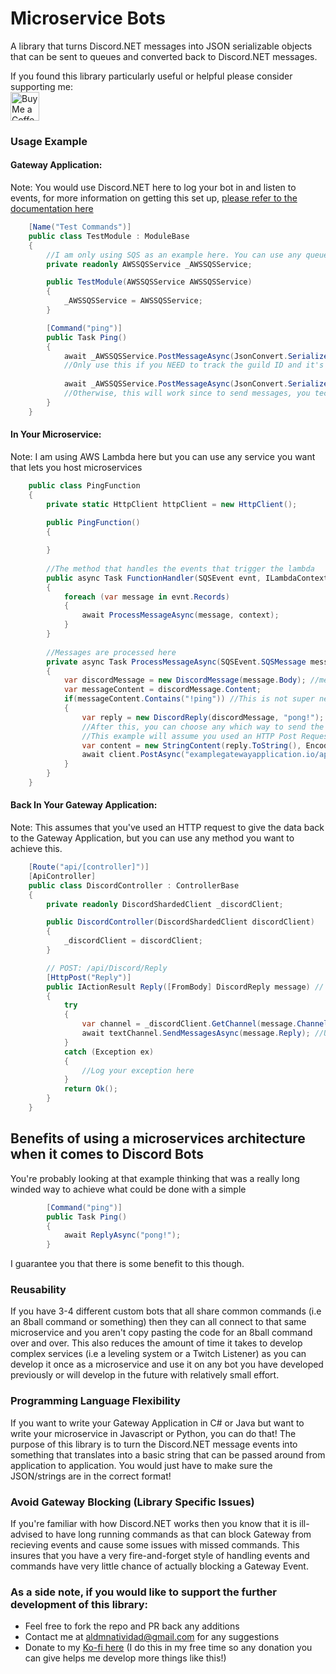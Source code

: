 # Microservice Bots
A library that turns Discord.NET messages into JSON serializable objects that can be sent to queues and converted back to Discord.NET messages.  

If you found this library particularly useful or helpful please consider supporting me:  
<a href='https://ko-fi.com/liquet' target='_blank'><img height='35' style='border:0px;height:46px;' src='https://az743702.vo.msecnd.net/cdn/kofi3.png?v=0' border='0' alt='Buy Me a Coffee at ko-fi.com' /></a>

### Usage Example

#### Gateway Application:  
Note: You would use Discord.NET here to log your bot in and listen to events, for more information on getting this set up, [please refer to the documentation here](https://discord.foxbot.me/docs/)
```cs
    [Name("Test Commands")]
    public class TestModule : ModuleBase
    {
        //I am only using SQS as an example here. You can use any queue you want, from Azure to AWS to Kafka. Depends on which one you want to set up. 
        private readonly AWSSQSService _AWSSQSService;

        public TestModule(AWSSQSService AWSSQSService)
        {
            _AWSSQSService = AWSSQSService;
        }

        [Command("ping")]
        public Task Ping()
        {
            await _AWSSQSService.PostMessageAsync(JsonConvert.SerializeObject(new DiscordMessage(context.Message, context.Guild.Id))); 
            //Only use this if you NEED to track the guild ID and it's for sure only going to be used in guilds. (I recommend creating a PreCondition that checks if the command is being used in a guild)
            
            await _AWSSQSService.PostMessageAsync(JsonConvert.SerializeObject(new DiscordMessage(context.Message))); 
            //Otherwise, this will work since to send messages, you technically only need the Channel ID
        }
    }
```  
  
#### In Your Microservice:  
Note: I am using AWS Lambda here but you can use any service you want that lets you host microservices  
```cs
    public class PingFunction
    {
        private static HttpClient httpClient = new HttpClient();
        
        public PingFunction()
        {

        }
        
        //The method that handles the events that trigger the lambda
        public async Task FunctionHandler(SQSEvent evnt, ILambdaContext context)
        {
            foreach (var message in evnt.Records)
            {
                await ProcessMessageAsync(message, context);
            }
        }
        
        //Messages are processed here
        private async Task ProcessMessageAsync(SQSEvent.SQSMessage message, ILambdaContext context)
        {
            var discordMessage = new DiscordMessage(message.Body); //message.Body comes in as a string, this will deserialize the string back into a JSON object.
            var messageContent = discordMessage.Content; 
            if(messageContent.Contains("!ping")) //This is not super necessary as Discord.NET already handles this check in your Gateway Application. You can have other checks here though. 
            {
                var reply = new DiscordReply(discordMessage, "pong!"); //We create a new reply
                //After this, you can choose any which way to send the data back to the Gateway Application. From, HTTP requests to additional queues. The choice is yours.
                //This example will assume you used an HTTP Post Request
                var content = new StringContent(reply.ToString(), Encoding.UTF8, "application/json");
                await client.PostAsync("examplegatewayapplication.io/api/Discord/reply", content); 
            }
        }
    }
```  
  
#### Back In Your Gateway Application:  
Note: This assumes that you've used an HTTP request to give the data back to the Gateway Application, but you can use any method you want to achieve this.  
```cs
    [Route("api/[controller]")]
    [ApiController]
    public class DiscordController : ControllerBase
    {
        private readonly DiscordShardedClient _discordClient;

        public DiscordController(DiscordShardedClient discordClient)
        {
            _discordClient = discordClient;
        }

        // POST: /api/Discord/Reply
        [HttpPost("Reply")]
        public IActionResult Reply([FromBody] DiscordReply message) // Get back data in the form of a DiscordReply object
        {
            try
            {
                var channel = _discordClient.GetChannel(message.ChannelId) as ITextChannel; //Use the discord client to get the channel provided by the DiscordReply object
                await textChannel.SendMessagesAsync(message.Reply); //Use this channel to send our reply. 
            }
            catch (Exception ex)
            {
                //Log your exception here
            }
            return Ok();
        }
    }
```

## Benefits of using a microservices architecture when it comes to Discord Bots  
You're probably looking at that example thinking that was a really long winded way to achieve what could be done with a simple 
```cs
        [Command("ping")]
        public Task Ping()
        {
            await ReplyAsync("pong!");
        }
```  
I guarantee you that there is some benefit to this though.  
  
### Reusability  
If you have 3-4 different custom bots that all share common commands (i.e an 8ball command or something) then they can all connect to that same microservice and you aren't copy pasting the code for an 8ball command over and over. This also reduces the amount of time it takes to develop complex services (i.e a leveling system or a Twitch Listener) as you can develop it once as a microservice and use it on any bot you have developed previously or will develop in the future with relatively small effort.  
  
### Programming Language Flexibility  
If you want to write your Gateway Application in C# or Java but want to write your microservice in Javascript or Python, you can do that! The purpose of this library is to turn the Discord.NET message events into something that translates into a basic string that can be passed around from application to application. You would just have to make sure the JSON/strings are in the correct format!  

### Avoid Gateway Blocking (Library Specific Issues)  
If you're familiar with how Discord.NET works then you know that it is ill-advised to have long running commands as that can block Gateway from recieving events and cause some issues with missed commands. This insures that you have a very fire-and-forget style of handling events and commands have very little chance of actually blocking a Gateway Event.  

### As a side note, if you would like to support the further development of this library:  
* Feel free to fork the repo and PR back any additions
* Contact me at aldmnatividad@gmail.com for any suggestions
* Donate to my [Ko-fi here](https://ko-fi.com/liquet) (I do this in my free time so any donation you can give helps me develop more things like this!)  
  
